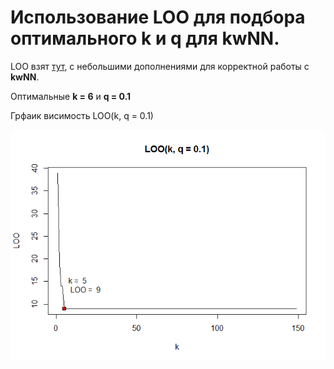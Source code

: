 # Использование LOO для подбора оптимального k и q для kwNN.

LOO взят [тут](https://github.com/Vector232/ML1/tree/master/kNNLOO), с небольшими дополнениями для корректной работы с **kwNN**. 

Оптимальные **k = 6** и **q = 0.1**

Грфаик висимость LOO(k, q = 0.1)

![Ну нет ее и все! Отстань!](/kwNNLOO/LOO(k,q=0.1).png)

